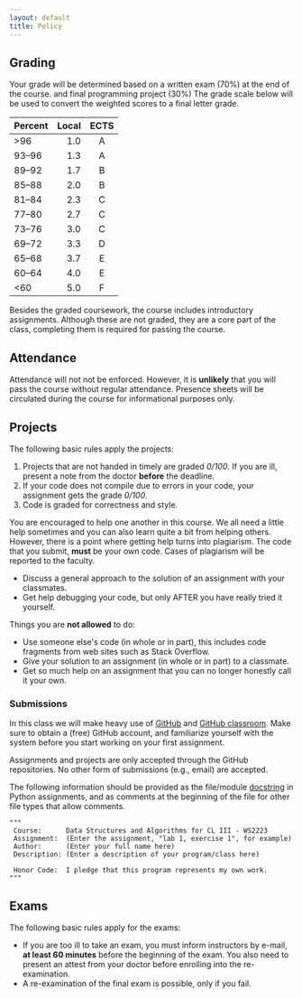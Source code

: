 ```yaml
---
layout: default
title: Policy
---
```


## Grading

Your grade will be determined based on
a written exam (70%) at the end of the course.
and final programming project (30%)
The grade scale below will be used to convert the weighted scores to a final letter grade.

| Percent  |    Local      |  ECTS |
|----------|--------------:|:-----:|
| >96      | 1.0           |   A   |
| 93–96    | 1.3           |   A   |
| 89–92    | 1.7           |   B   |
| 85–88    | 2.0           |   B   |
| 81–84    | 2.3           |   C   |
| 77–80    | 2.7           |   C   |
| 73–76    | 3.0           |   C   |
| 69–72    | 3.3           |   D   |
| 65–68    | 3.7           |   E   |
| 60–64    | 4.0           |   E   |
| <60      | 5.0           |   F   |

Besides the graded coursework,
the course includes introductory assignments.
Although these are not graded,
they are a core part of the class,
completing them is required for passing the course.

## Attendance

Attendance will not not be enforced. However, it is
**unlikely** that you will pass the course without regular
attendance. Presence sheets will be circulated during the course for
informational purposes only.

## Projects

The following basic rules apply the projects:

1. Projects that are not handed in timely are graded *0/100*. If you are
   ill, present a note from the doctor **before** the deadline.
2. If your code does not compile due to errors in your code, your
   assignment gets the grade *0/100*.
3. Code is graded for correctness and style.

You are encouraged to help one another in this course. We all need a
little help sometimes and you can also learn quite a bit from helping
others. However, there is a point where getting help turns into
plagiarism. The code that you submit, **must** be your own code. Cases
of plagiarism will be reported to the faculty.

- Discuss a general approach to the solution of an assignment with your
  classmates.
- Get help debugging your code, but only AFTER you have really tried it
  yourself.

Things you are **not allowed** to do:

- Use someone else's code (in whole or in part), this includes code fragments
  from web sites such as Stack Overflow.
- Give your solution to an assignment (in whole or in part) to a classmate.
- Get so much help on an assignment that you can no longer honestly call it
  your own.

### Submissions

In this class we will make heavy use of [GitHub](https://gihub.com/)
and [GitHub classroom](https://classroom.github.com/).
Make sure to obtain a (free) GitHub account,
and familiarize yourself with the system
before you start working on your first assignment.

Assignments and projects are only accepted through the GitHub repositories.
No other form of submissions (e.g., email) are accepted.

The following information should be provided as the file/module
[docstring](https://www.python.org/dev/peps/pep-0257/)
in Python assignments, and as comments at the beginning of the file
for other file types that allow comments.

~~~{.python}
"""
 Course:      Data Structures and Algorithms for CL III - WS2223
 Assignment:  (Enter the assignment, "lab 1, exercise 1", for example)
 Author:      (Enter your full name here)
 Description: (Enter a description of your program/class here)
 
 Honor Code:  I pledge that this program represents my own work.
"""
~~~

## Exams

The following basic rules apply for the exams:

* If you are too ill to take an exam, you must inform instructors by
  e-mail, **at least 60 minutes** before the beginning of the exam.
  You also need to present an attest from your doctor before enrolling
  into the re-examination.
* A re-examination of the final exam is possible, only if you fail.
